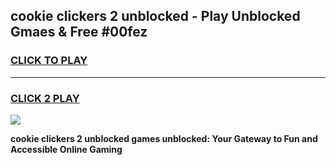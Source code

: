 
## cookie clickers 2 unblocked - Play Unblocked Gmaes & Free #00fez
<h3>
<a href="https://news.freeplayer.one?title=cookie_clickers_2_unblocked&ref=03M">CLICK TO PLAY</a></h3>
<hr>

<h3>
<a href="https://news.freeplayer.one?title=cookie_clickers_2_unblocked&ref=03M">CLICK 2 PLAY</a>
  
</h3>

<a href="https://news.freeplayer.one?title=cookie_clickers_2_unblocked&ref=03M"><img src="https://clearcache.store/games.png"></a>


**cookie clickers 2 unblocked games unblocked: Your Gateway to Fun and Accessible Online Gaming**
